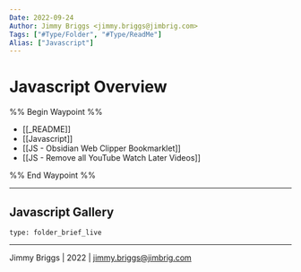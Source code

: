 ```yaml
---
Date: 2022-09-24
Author: Jimmy Briggs <jimmy.briggs@jimbrig.com>
Tags: ["#Type/Folder", "#Type/ReadMe"]
Alias: ["Javascript"]
---
```


# Javascript Overview

%% Begin Waypoint %%
- [[_README]]
- [[Javascript]]
- [[JS - Obsidian Web Clipper Bookmarklet]]
- [[JS - Remove all YouTube Watch Later Videos]]

%% End Waypoint %%

***

## Javascript Gallery

 
```ccard
type: folder_brief_live
```
 

***

Jimmy Briggs | 2022 | <jimmy.briggs@jimbrig.com>



